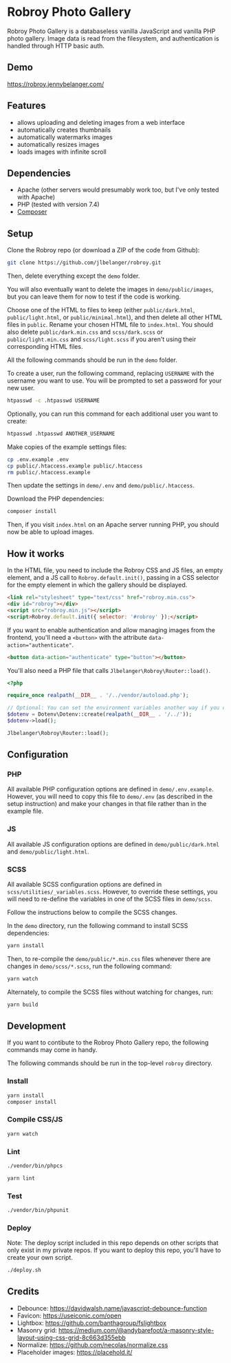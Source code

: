 # Robroy Photo Gallery

Robroy Photo Gallery is a databaseless vanilla JavaScript and vanilla PHP photo gallery. Image data is read from the filesystem, and authentication is handled through HTTP basic auth.

## Demo

https://robroy.jennybelanger.com/

## Features

- allows uploading and deleting images from a web interface
- automatically creates thumbnails
- automatically watermarks images
- automatically resizes images
- loads images with infinite scroll

## Dependencies

- Apache (other servers would presumably work too, but I've only tested with Apache)
- PHP (tested with version 7.4)
- [Composer](https://getcomposer.org/)

## Setup

Clone the Robroy repo (or download a ZIP of the code from Github):

``` bash
git clone https://github.com/jlbelanger/robroy.git
```

Then, delete everything except the `demo` folder.

You will also eventually want to delete the images in `demo/public/images`, but you can leave them for now to test if the code is working.

Choose one of the HTML to files to keep (either `public/dark.html`, `public/light.html`, or `public/minimal.html`), and then delete all other HTML files in `public`. Rename your chosen HTML file to `index.html`. You should also delete `public/dark.min.css` and `scss/dark.scss` or `public/light.min.css` and `scss/light.scss` if you aren't using their corresponding HTML files.

All the following commands should be run in the `demo` folder.

To create a user, run the following command, replacing `USERNAME` with the username you want to use. You will be prompted to set a password for your new user.

``` bash
htpasswd -c .htpasswd USERNAME
```

Optionally, you can run this command for each additional user you want to create:

``` bash
htpasswd .htpasswd ANOTHER_USERNAME
```

Make copies of the example settings files:

``` bash
cp .env.example .env
cp public/.htaccess.example public/.htaccess
rm public/.htaccess.example
```

Then update the settings in `demo/.env` and `demo/public/.htaccess`.

Download the PHP dependencies:

``` bash
composer install
```

Then, if you visit `index.html` on an Apache server running PHP, you should now be able to upload images.

## How it works

In the HTML file, you need to include the Robroy CSS and JS files, an empty element, and a JS call to `Robroy.default.init()`, passing in a CSS selector for the empty element in which the gallery should be displayed.

``` html
<link rel="stylesheet" type="text/css" href="robroy.min.css">
<div id="robroy"></div>
<script src="robroy.min.js"></script>
<script>Robroy.default.init({ selector: '#robroy' });</script>
```

If you want to enable authentication and allow managing images from the frontend, you'll need a `<button>` with the attribute `data-action="authenticate"`.

``` html
<button data-action="authenticate" type="button"></button>
```

You'll also need a PHP file that calls `Jlbelanger\Robroy\Router::load()`.

``` php
<?php

require_once realpath(__DIR__ . '/../vendor/autoload.php');

// Optional: You can set the environment variables another way if you choose.
$dotenv = Dotenv\Dotenv::create(realpath(__DIR__ . '/../'));
$dotenv->load();

Jlbelanger\Robroy\Router::load();
```

## Configuration

### PHP

All available PHP configuration options are defined in `demo/.env.example`. However, you will need to copy this file to `demo/.env` (as described in the setup instruction) and make your changes in that file rather than in the example file.

### JS

All available JS configuration options are defined in `demo/public/dark.html` and `demo/public/light.html`.

### SCSS

All available SCSS configuration options are defined in `scss/utilities/_variables.scss`. However, to override these settings, you will need to re-define the variables in one of the SCSS files in `demo/scss`.

Follow the instructions below to compile the SCSS changes.

In the `demo` directory, run the following command to install SCSS dependencies:

``` bash
yarn install
```

Then, to re-compile the `demo/public/*.min.css` files whenever there are changes in `demo/scss/*.scss`, run the following command:

``` bash
yarn watch
```

Alternately, to compile the SCSS files without watching for changes, run:

``` bash
yarn build
```

## Development

If you want to contibute to the Robroy Photo Gallery repo, the following commands may come in handy.

The following commands should be run in the top-level `robroy` directory.

### Install

``` bash
yarn install
composer install
```

### Compile CSS/JS

``` bash
yarn watch
```

### Lint

``` bash
./vendor/bin/phpcs

yarn lint
```

### Test

``` bash
./vendor/bin/phpunit
```

### Deploy

Note: The deploy script included in this repo depends on other scripts that only exist in my private repos. If you want to deploy this repo, you'll have to create your own script.

``` bash
./deploy.sh
```

## Credits

- Debounce: https://davidwalsh.name/javascript-debounce-function
- Favicon: https://useiconic.com/open
- Lightbox: https://github.com/banthagroup/fslightbox
- Masonry grid: https://medium.com/@andybarefoot/a-masonry-style-layout-using-css-grid-8c663d355ebb
- Normalize: https://github.com/necolas/normalize.css
- Placeholder images: https://placehold.it/
